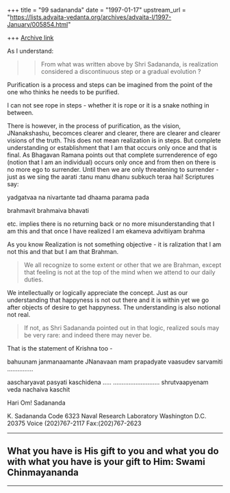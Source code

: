 +++
title = "99 sadananda"
date = "1997-01-17"
upstream_url = "https://lists.advaita-vedanta.org/archives/advaita-l/1997-January/005854.html"

+++
[Archive link](https://lists.advaita-vedanta.org/archives/advaita-l/1997-January/005854.html)

As I understand:

>>From what was written above by Shri Sadananda, is realization considered
>a discontinuous step or a gradual evolution ?

Purification is a process and steps can be imagined from the point of the
one who thinks he needs to be purified.

I can not see rope in steps - whether it is rope or it is  a snake nothing
in between.

There is however, in the process of purification, as the vision,
JNanakshashu, becomces clearer and clearer, there are clearer and clearer
visions of the truth.  This does not mean realization is in steps.  But
complete understanding or establishment that I am that occurs only once and
that is final.  As Bhagavan Ramana points out that complete surrenderence
of ego (notion that I am an individual)  occurs only once and from then on
there is no more ego to surrender.  Until then we are only threatening to
surrender - just as we sing the aarati :tanu manu dhanu subkuch teraa hai!
Scriptures say:

yadgatvaa na nivartante tad dhaama parama pada

brahmavit brahmaiva bhavati


etc. implies there is no returning back or no more misunderstanding that I
am this and that once I have realized I am
ekameva advitiiyam brahma

As you know Realization is not something objective - it is ralization that
I am not this and that but I am that Brahman.

>
>We all recognize to some extent or other that we are Brahman, except that
>feeling is not at the top of the mind when we attend to our daily duties.

We intellectually or logically appreciate the concept.  Just as our
understanding that happyness is not out there and it is within yet we go
after objects of desire to get happyness.  The understanding is also
notional not real.

> If not,
>as Shri Sadananda pointed out in that logic, realized souls may be
>very rare: and indeed there may never be.

That is the statement of Krishna too -

bahuunam janmanaamante JNanavaan mam prapadyate
vaasudev sarvamiti ...............

aascharyavat pasyati kaschidena .....
...........................
shrutvaapyenam veda nachaiva kaschit

Hari Om!
Sadananda

K. Sadananda
Code 6323
Naval Research Laboratory
Washington D.C. 20375
Voice (202)767-2117
Fax:(202)767-2623

______________________________________________________________________________
What you have is His gift to you and what you do with what you have is your
gift to Him: Swami Chinmayananda
----------------------------------------------------------------------------
---

